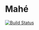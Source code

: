# Mahé

[![Build Status](https://travis-ci.org/joecorcoran/mahe.svg?branch=master)](https://travis-ci.org/joecorcoran/mahe)
